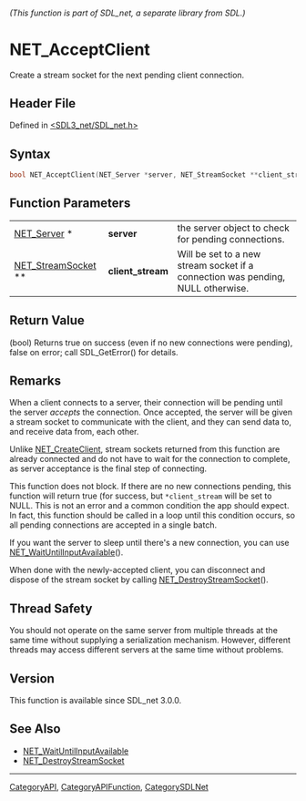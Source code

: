 ###### (This function is part of SDL_net, a separate library from SDL.)
# NET_AcceptClient

Create a stream socket for the next pending client connection.

## Header File

Defined in [<SDL3_net/SDL_net.h>](https://github.com/libsdl-org/SDL_net/blob/main/include/SDL3_net/SDL_net.h)

## Syntax

```c
bool NET_AcceptClient(NET_Server *server, NET_StreamSocket **client_stream);
```

## Function Parameters

|                                         |                   |                                                                                 |
| --------------------------------------- | ----------------- | ------------------------------------------------------------------------------- |
| [NET_Server](NET_Server) *              | **server**        | the server object to check for pending connections.                             |
| [NET_StreamSocket](NET_StreamSocket) ** | **client_stream** | Will be set to a new stream socket if a connection was pending, NULL otherwise. |

## Return Value

(bool) Returns true on success (even if no new connections were pending),
false on error; call SDL_GetError() for details.

## Remarks

When a client connects to a server, their connection will be pending until
the server _accepts_ the connection. Once accepted, the server will be
given a stream socket to communicate with the client, and they can send
data to, and receive data from, each other.

Unlike [NET_CreateClient](NET_CreateClient), stream sockets returned from
this function are already connected and do not have to wait for the
connection to complete, as server acceptance is the final step of
connecting.

This function does not block. If there are no new connections pending, this
function will return true (for success, but `*client_stream` will be set to
NULL. This is not an error and a common condition the app should expect. In
fact, this function should be called in a loop until this condition occurs,
so all pending connections are accepted in a single batch.

If you want the server to sleep until there's a new connection, you can use
[NET_WaitUntilInputAvailable](NET_WaitUntilInputAvailable)().

When done with the newly-accepted client, you can disconnect and dispose of
the stream socket by calling
[NET_DestroyStreamSocket](NET_DestroyStreamSocket)().

## Thread Safety

You should not operate on the same server from multiple threads at the same
time without supplying a serialization mechanism. However, different
threads may access different servers at the same time without problems.

## Version

This function is available since SDL_net 3.0.0.

## See Also

- [NET_WaitUntilInputAvailable](NET_WaitUntilInputAvailable)
- [NET_DestroyStreamSocket](NET_DestroyStreamSocket)

----
[CategoryAPI](CategoryAPI), [CategoryAPIFunction](CategoryAPIFunction), [CategorySDLNet](CategorySDLNet)

